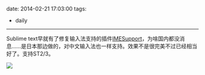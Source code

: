 date: 2014-02-21 17:03:00
tags:
- daily
---
Sublime text早就有了修复输入法支持的插件[IMESupport](https://sublime.wbond.net/packages/IMESupport)，为啥国内都没消息……是日本那边做的，对中文输入法也一样支持。效果不是很完美不过已经相当好了。支持ST2/3。

![](/assets/0065-01.png)